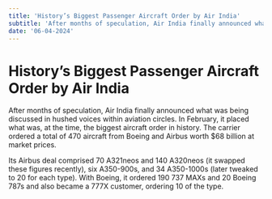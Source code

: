 ```yaml
---
title: 'History’s Biggest Passenger Aircraft Order by Air India'
subtitle: 'After months of speculation, Air India finally announced what was being discussed in hushed voices within aviation circles. In February, it placed what was, at the time, the biggest aircraft order in history.'
date: '06-04-2024'
---
```


# History’s Biggest Passenger Aircraft Order by Air India

After months of speculation, Air India finally announced what was being discussed in hushed voices within aviation circles. In February, it placed what was, at the time, the biggest aircraft order in history. The carrier ordered a total of 470 aircraft from Boeing and Airbus worth $68 billion at market prices.

Its Airbus deal comprised 70 A321neos and 140 A320neos (it swapped these figures recently), six A350-900s, and 34 A350-1000s (later tweaked to 20 for each type). With Boeing, it ordered 190 737 MAXs and 20 Boeing 787s and also became a 777X customer, ordering 10 of the type.

